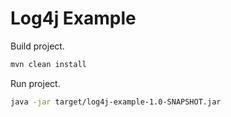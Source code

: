# Log4j Example

Build project.

```sh
mvn clean install
```

Run project.

```sh
java -jar target/log4j-example-1.0-SNAPSHOT.jar
```
